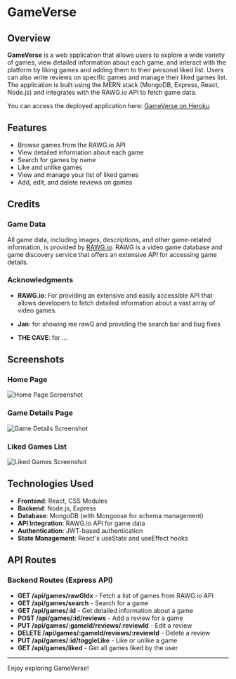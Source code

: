 # GameVerse

## Overview
**GameVerse** is a web application that allows users to explore a wide variety of games, view detailed information about each game, and interact with the platform by liking games and adding them to their personal liked list. Users can also write reviews on specific games and manage their liked games list. The application is built using the MERN stack (MongoDB, Express, React, Node.js) and integrates with the RAWG.io API to fetch game data.

You can access the deployed application here: [GameVerse on Heroku](https://game--verse-e51913efbf43.herokuapp.com/)

## Features
- Browse games from the RAWG.io API
- View detailed information about each game
- Search for games by name
- Like and unlike games
- View and manage your list of liked games
- Add, edit, and delete reviews on games

## Credits

### Game Data
All game data, including images, descriptions, and other game-related information, is provided by [RAWG.io](https://rawg.io/). RAWG is a video game database and game discovery service that offers an extensive API for accessing game details.

### Acknowledgments
- **RAWG.io**: For providing an extensive and easily accessible API that allows developers to fetch detailed information about a vast array of video games.

- **Jan**: for showing me rawG and providing the search bar and bug fixes

- **THE CAVE**: for ...

## Screenshots

### Home Page
![Home Page Screenshot](https://i.imgur.com/DwfvLAI.png)

### Game Details Page
![Game Details Screenshot](https://i.imgur.com/bk0up7g.png)

### Liked Games List
![Liked Games Screenshot](https://i.imgur.com/L4eIvHt.png)

## Technologies Used
- **Frontend**: React, CSS Modules
- **Backend**: Node.js, Express
- **Database**: MongoDB (with Mongoose for schema management)
- **API Integration**: RAWG.io API for game data
- **Authentication**: JWT-based authentication
- **State Management**: React's useState and useEffect hooks

## API Routes

### Backend Routes (Express API)
- **GET /api/games/rawGIdx** - Fetch a list of games from RAWG.io API
- **GET /api/games/search** - Search for a game
- **GET /api/games/:id** - Get detailed information about a game
- **POST /api/games/:id/reviews** - Add a review for a game
- **PUT /api/games/:gameId/reviews/:reviewId** - Edit a review
- **DELETE /api/games/:gameId/reviews/:reviewId** - Delete a review
- **PUT /api/games/:id/toggleLike** - Like or unlike a game
- **GET /api/games/liked** - Get all games liked by the user

---

Enjoy exploring GameVerse!